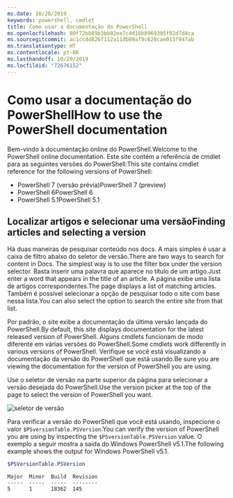 ```yaml
---
ms.date: 10/20/2019
keywords: powershell, cmdlet
title: Como usar a documentação do PowerShell
ms.openlocfilehash: 80f72bb89b3bb82ee7c4d16b8969395f02d7d4ca
ms.sourcegitcommit: ac1ccdd826f112a11db09af9c628cae013f947ab
ms.translationtype: HT
ms.contentlocale: pt-BR
ms.lasthandoff: 10/20/2019
ms.locfileid: "72676152"
---
```

# <a name="how-to-use-the-powershell-documentation"></a><span data-ttu-id="09d5a-103">Como usar a documentação do PowerShell</span><span class="sxs-lookup"><span data-stu-id="09d5a-103">How to use the PowerShell documentation</span></span>

<span data-ttu-id="09d5a-104">Bem-vindo à documentação online do PowerShell.</span><span class="sxs-lookup"><span data-stu-id="09d5a-104">Welcome to the PowerShell online documentation.</span></span> <span data-ttu-id="09d5a-105">Este site contém a referência de cmdlet para as seguintes versões do PowerShell:</span><span class="sxs-lookup"><span data-stu-id="09d5a-105">This site contains cmdlet reference for the following versions of PowerShell:</span></span>

- <span data-ttu-id="09d5a-106">PowerShell 7 (versão prévia)</span><span class="sxs-lookup"><span data-stu-id="09d5a-106">PowerShell 7 (preview)</span></span>
- <span data-ttu-id="09d5a-107">PowerShell 6</span><span class="sxs-lookup"><span data-stu-id="09d5a-107">PowerShell 6</span></span>
- <span data-ttu-id="09d5a-108">PowerShell 5.1</span><span class="sxs-lookup"><span data-stu-id="09d5a-108">PowerShell 5.1</span></span>

## <a name="finding-articles-and-selecting-a-version"></a><span data-ttu-id="09d5a-109">Localizar artigos e selecionar uma versão</span><span class="sxs-lookup"><span data-stu-id="09d5a-109">Finding articles and selecting a version</span></span>

<span data-ttu-id="09d5a-110">Há duas maneiras de pesquisar conteúdo nos docs. A mais simples é usar a caixa de filtro abaixo do seletor de versão.</span><span class="sxs-lookup"><span data-stu-id="09d5a-110">There are two ways to search for content in Docs. The simplest way is to use the filter box under the version selector.</span></span> <span data-ttu-id="09d5a-111">Basta inserir uma palavra que aparece no título de um artigo.</span><span class="sxs-lookup"><span data-stu-id="09d5a-111">Just enter a word that appears in the title of an article.</span></span> <span data-ttu-id="09d5a-112">A página exibe uma lista de artigos correspondentes.</span><span class="sxs-lookup"><span data-stu-id="09d5a-112">The page displays a list of matching articles.</span></span> <span data-ttu-id="09d5a-113">Também é possível selecionar a opção de pesquisar todo o site com base nessa lista.</span><span class="sxs-lookup"><span data-stu-id="09d5a-113">You can also select the option to search the entire site from that list.</span></span>

<span data-ttu-id="09d5a-114">Por padrão, o site exibe a documentação da última versão lançada do PowerShell.</span><span class="sxs-lookup"><span data-stu-id="09d5a-114">By default, this site displays documentation for the latest released version of PowerShell.</span></span> <span data-ttu-id="09d5a-115">Alguns cmdlets funcionam de modo diferente em várias versões do PowerShell.</span><span class="sxs-lookup"><span data-stu-id="09d5a-115">Some cmdlets work differently in various versions of PowerShell.</span></span> <span data-ttu-id="09d5a-116">Verifique se você está visualizando a documentação da versão do PowerShell que está usando.</span><span class="sxs-lookup"><span data-stu-id="09d5a-116">Be sure you are viewing the documentation for the version of PowerShell you are using.</span></span>

<span data-ttu-id="09d5a-117">Use o seletor de versão na parte superior da página para selecionar a versão desejada do PowerShell.</span><span class="sxs-lookup"><span data-stu-id="09d5a-117">Use the version picker at the top of the page to select the version of PowerShell you want.</span></span>

![seletor de versão](images/how-to-use-docs/version-search.gif)

<span data-ttu-id="09d5a-119">Para verificar a versão do PowerShell que você está usando, inspecione o valor `$PSversionTable.PSVersion`.</span><span class="sxs-lookup"><span data-stu-id="09d5a-119">You can verify the version of PowerShell you are using by inspecting the `$PSversionTable.PSVersion` value.</span></span> <span data-ttu-id="09d5a-120">O exemplo a seguir mostra a saída do Windows PowerShell v5.1.</span><span class="sxs-lookup"><span data-stu-id="09d5a-120">The following example shows the output for Windows PowerShell v5.1.</span></span>

```powershell
$PSVersionTable.PSVersion
```

```Output
Major  Minor  Build  Revision
-----  -----  -----  --------
5      1      18362  145
```
